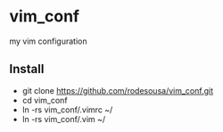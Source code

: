 # vim_conf
my vim configuration

## Install

- git clone https://github.com/rodesousa/vim_conf.git
- cd vim_conf
- ln -rs vim_conf/.vimrc ~/
- ln -rs vim_conf/.vim ~/
